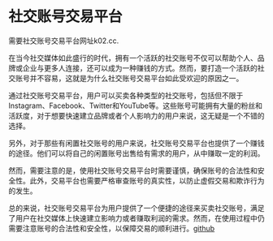 # 社交账号交易平台

需要社交账号交易平台网址k02.cc.

在当今社交媒体如此盛行的时代，拥有一个活跃的社交账号不仅可以帮助个人、品牌或企业与更多人连接，还可以成为一种赚钱的方式。然而，要打造一个活跃的社交账号并不容易，这就是为什么社交账号交易平台如此受欢迎的原因之一。

通过社交账号交易平台，用户可以买卖各种类型的社交账号，包括但不限于Instagram、Facebook、Twitter和YouTube等。这些账号可能拥有大量的粉丝和活跃度，对于想要快速建立品牌或者个人影响力的用户来说，这无疑是一个不错的选择。

另外，对于那些有闲置社交账号的用户来说，社交账号交易平台也提供了一个赚钱的途径。他们可以将自己的闲置账号出售给有需求的用户，从中赚取一定的利润。

然而，需要注意的是，使用社交账号交易平台时需要谨慎，确保账号的合法性和安全性。此外，交易平台也需要严格审查账号的真实性，以防止虚假交易和欺诈行为的发生。

总的来说，社交账号交易平台为用户提供了一个便捷的途径来买卖社交账号，满足了用户在社交媒体上快速建立影响力或者赚取利润的需求。然而，在使用过程中仍需要注意账号的合法性和安全性，以保障交易的顺利进行。[github](https://github.com)
